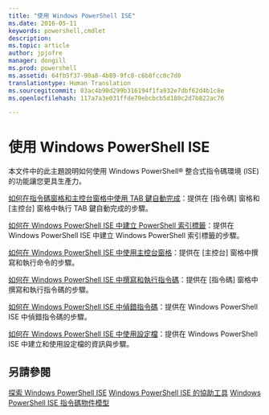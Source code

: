 ```yaml
---
title: "使用 Windows PowerShell ISE"
ms.date: 2016-05-11
keywords: powershell,cmdlet
description: 
ms.topic: article
author: jpjofre
manager: dongill
ms.prod: powershell
ms.assetid: 64fb5f37-90a8-4b89-9fc8-c6b8fcc0c7d0
translationtype: Human Translation
ms.sourcegitcommit: 03ac4b90d299b316194f1fa932e7dbf62d4b1c8e
ms.openlocfilehash: 117a7a3e031ffde70ebcbcb5d180c2d7b822ac76

---
```


# 使用 Windows PowerShell ISE
本文件中的此主題說明如何使用 Windows PowerShell® 整合式指令碼環境 (ISE) 的功能讓您更具生產力。

[如何在指令碼窗格和主控台窗格中使用 TAB 鍵自動完成](How-to-Use-Tab-Completion-in-the-Script-Pane-and-Console-Pane.md)：提供在 [指令碼] 窗格和 [主控台] 窗格中執行 TAB 鍵自動完成的步驟。

[如何在 Windows PowerShell ISE 中建立 PowerShell 索引標籤](How-to-Create-a-PowerShell-Tab-in-Windows-PowerShell-ISE.md)：提供在 Windows PowerShell ISE 中建立 Windows PowerShell 索引標籤的步驟。

[如何在 Windows PowerShell ISE 中使用主控台窗格](How-to-Use-the-Console-Pane-in-the-Windows-PowerShell-ISE.md)：提供在 [主控台] 窗格中撰寫和執行命令的步驟。

[如何在 Windows PowerShell ISE 中撰寫和執行指令碼](How-to-Write-and-Run-Scripts-in-the-Windows-PowerShell-ISE.md)：提供在 [指令碼] 窗格中撰寫和執行指令碼的步驟。

[如何在 Windows PowerShell ISE 中偵錯指令碼](How-to-Debug-Scripts-in-Windows-PowerShell-ISE.md)：提供在 Windows PowerShell ISE 中偵錯指令碼的步驟。

[如何在 Windows PowerShell ISE 中使用設定檔](How-to-Use-Profiles-in-Windows-PowerShell-ISE.md)：提供在 Windows PowerShell ISE 中建立和使用設定檔的資訊與步驟。

## 另請參閱
[探索 Windows PowerShell ISE](../../getting-started/fundamental/Exploring-the-Windows-PowerShell-ISE.md)
[Windows PowerShell ISE 的協助工具](../../setup/Accessibility-in-Windows-PowerShell-ISE.md)
[Windows PowerShell ISE 指令碼物件模型](https://technet.microsoft.com/en-us/library/69b047d0-da79-413e-b948-8e45d05d1f85)




<!--HONumber=Aug16_HO3-->


